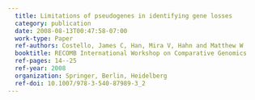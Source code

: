 ```yaml
---
  title: Limitations of pseudogenes in identifying gene losses
  category: publication
  date: 2008-08-13T00:47:58-07:00
  work-type: Paper
  ref-authors: Costello, James C, Han, Mira V, Hahn and Matthew W
  booktitle: RECOMB International Workshop on Comparative Genomics
  ref-pages: 14--25
  ref-year: 2008
  organization: Springer, Berlin, Heidelberg
  ref-doi: 10.1007/978-3-540-87989-3_2
---
```

